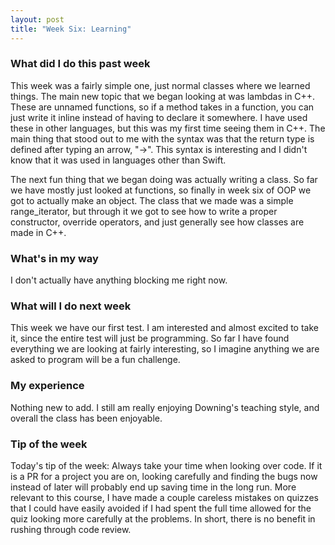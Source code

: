```yaml
---
layout: post
title: "Week Six: Learning"
---
```


### What did I do this past week
This week was a fairly simple one, just normal classes where we learned things. The main new topic that we began looking at was lambdas in C++. These are unnamed functions, so if a method takes in a function, you can just write it inline instead of having to declare it somewhere. I have used these in other languages, but this was my first time seeing them in C++. The main thing that stood out to me with the syntax was that the return type is defined after typing an arrow, "->". This syntax is interesting and I didn't know that it was used in languages other than Swift.

The next fun thing that we began doing was actually writing a class. So far we have mostly just looked at functions, so finally in week six of OOP we got to actually make an object. The class that we made was a simple range_iterator, but through it we got to see how to write a proper constructor, override operators, and just generally see how classes are made in C++.

### What's in my way
I don't actually have anything blocking me right now.

### What will I do next week
This week we have our first test. I am interested and almost excited to take it, since the entire test will just be programming. So far I have found everything we are looking at fairly interesting, so I imagine anything we are asked to program will be a fun challenge.

### My experience
Nothing new to add. I still am really enjoying Downing's teaching style, and overall the class has been enjoyable.

### Tip of the week
Today's tip of the week: Always take your time when looking over code. If it is a PR for a project you are on, looking carefully and finding the bugs now instead of later will probably end up saving time in the long run. More relevant to this course, I have made a couple careless mistakes on quizzes that I could have easily avoided if I had spent the full time allowed for the quiz looking more carefully at the problems. In short, there is no benefit in rushing through code review.